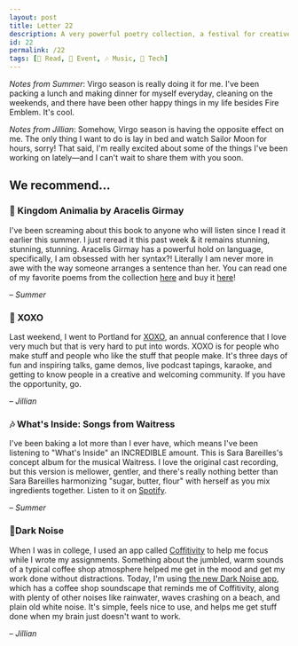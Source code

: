 ```yaml
---
layout: post
title: Letter 22
description: A very powerful poetry collection, a festival for creative people, a concept album, and an app that will help you concentrate.
id: 22
permalink: /22
tags: [📖 Read, 🎉 Event, 🎶 Music, 📱 Tech]
---
```


_Notes from Summer_: Virgo season is really doing it for me. I've been packing a lunch and making dinner for myself everyday, cleaning on the weekends, and there have been other happy things in my life besides Fire Emblem. It's cool.

_Notes from Jillian_: Somehow, Virgo season is having the opposite effect on me. The only thing I want to do is lay in bed and watch Sailor Moon for hours, sorry! That said, I'm really excited about some of the things I've been working on lately—and I can't wait to share them with you soon.

## We recommend...

### 📖 Kingdom Animalia by Aracelis Girmay

I've been screaming about this book to anyone who will listen since I read it earlier this summer. I just reread it this past week & it remains stunning, stunning, stunning. Aracelis Girmay has a powerful hold on language, specifically, I am obsessed with her syntax?! Literally I am never more in awe with the way someone arranges a sentence than her. You can read one of my favorite poems from the collection [here](https://www.poetryfoundation.org/poems/56717/st-elizabeth) and buy it [here](https://www.indiebound.org/book/9780140559965?aff=PublishersWeekly)!

– _Summer_

### 🎉 XOXO

Last weekend, I went to Portland for [XOXO](https://xoxofest.com/), an annual conference that I love very much but that is very hard to put into words. XOXO is for people who make stuff and people who like the stuff that people make. It's three days of fun and inspiring talks, game demos, live podcast tapings, karaoke, and getting to know people in a creative and welcoming community. If you have the opportunity, go.

– _Jillian_

### 🎶 What's Inside: Songs from Waitress

I've been baking a lot more than I ever have, which means I've been listening to "What's Inside" an INCREDIBLE amount. This is Sara Bareilles's concept album for the musical Waitress. I love the original cast recording, but this version is mellower, gentler, and there's really nothing better than Sara Bareilles harmonizing "sugar, butter, flour" with herself as you mix ingredients together. Listen to it on [Spotify](https://open.spotify.com/album/1s6codM2ZAB008t9GTyaEk?si=NycrgRtvQwaS6PM5IC_1EA).

– _Summer_

### 📱Dark Noise

When I was in college, I used an app called [Coffitivity](https://coffitivity.com/) to help me focus while I wrote my assignments. Something about the jumbled, warm sounds of a typical coffee shop atmosphere helped me get in the mood and get my work done without distractions. Today, I'm using [the new Dark Noise app](https://darknoise.app/), which has a coffee shop soundscape that reminds me of Coffitivity, along with plenty of other noises like rainwater, waves crashing on a beach, and plain old white noise. It's simple, feels nice to use, and helps me get stuff done when my brain just doesn't want to work.

– _Jillian_

